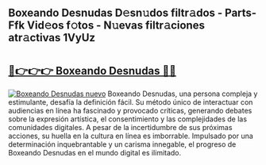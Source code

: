 ## Boxeando Desnudas D𝚎sn𝚞dos filtr𝚊dos - Parts-Ffk Vid𝚎os f𝚘tos - N𝚞evas filtr𝚊ciones atr𝚊ctivas 1VyUz

# <h2><a href="http://mb0ufs.tromn.icu/?c=Boxeando+Desnudas">🔗👉👉👉 Boxeando Desnudas 🔗🔗</a></h2>

[![Boxeando Desnudas nuevo](https://i.imgur.com/pEAQMta.gif)](http://mb0ufs.tromn.icu/?c=Boxeando+Desnudas)
Boxeando Desnudas, una persona compleja y estimulante, desafía la definición fácil. Su método único de interactuar con audiencias en línea ha fascinado y provocado críticas, generando debates sobre la expresión artística, el consentimiento y las complejidades de las comunidades digitales. A pesar de la incertidumbre de sus próximas acciones, su huella en la cultura en línea es imborrable. Impulsado por una determinación inquebrantable y un carisma innegable, el progreso de Boxeando Desnudas en el mundo digital es ilimitado.
